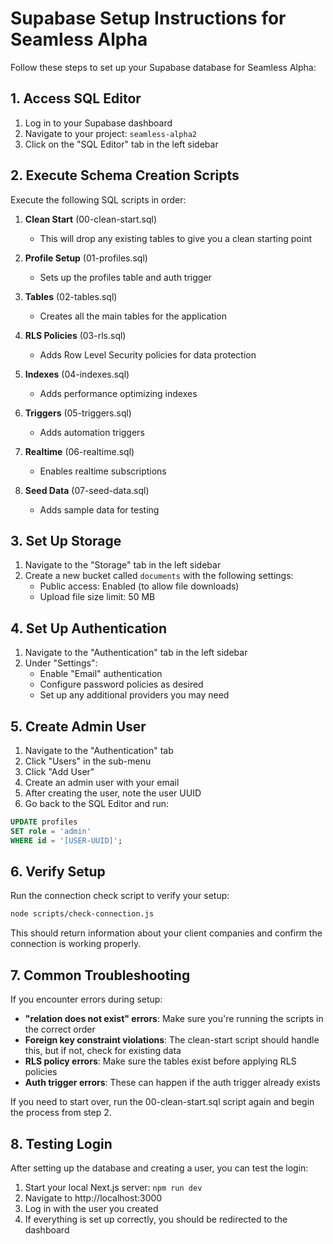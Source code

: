 # Supabase Setup Instructions for Seamless Alpha

Follow these steps to set up your Supabase database for Seamless Alpha:

## 1. Access SQL Editor

1. Log in to your Supabase dashboard
2. Navigate to your project: `seamless-alpha2`
3. Click on the "SQL Editor" tab in the left sidebar

## 2. Execute Schema Creation Scripts

Execute the following SQL scripts in order:

1. **Clean Start** (00-clean-start.sql)
   - This will drop any existing tables to give you a clean starting point

2. **Profile Setup** (01-profiles.sql)
   - Sets up the profiles table and auth trigger

3. **Tables** (02-tables.sql)
   - Creates all the main tables for the application

4. **RLS Policies** (03-rls.sql)
   - Adds Row Level Security policies for data protection

5. **Indexes** (04-indexes.sql)
   - Adds performance optimizing indexes

6. **Triggers** (05-triggers.sql)
   - Adds automation triggers

7. **Realtime** (06-realtime.sql)
   - Enables realtime subscriptions

8. **Seed Data** (07-seed-data.sql)
   - Adds sample data for testing

## 3. Set Up Storage

1. Navigate to the "Storage" tab in the left sidebar
2. Create a new bucket called `documents` with the following settings:
   - Public access: Enabled (to allow file downloads)
   - Upload file size limit: 50 MB

## 4. Set Up Authentication

1. Navigate to the "Authentication" tab in the left sidebar
2. Under "Settings":
   - Enable "Email" authentication
   - Configure password policies as desired
   - Set up any additional providers you may need

## 5. Create Admin User

1. Navigate to the "Authentication" tab
2. Click "Users" in the sub-menu
3. Click "Add User"
4. Create an admin user with your email
5. After creating the user, note the user UUID
6. Go back to the SQL Editor and run:

```sql
UPDATE profiles 
SET role = 'admin'
WHERE id = '[USER-UUID]';
```

## 6. Verify Setup

Run the connection check script to verify your setup:

```bash
node scripts/check-connection.js
```

This should return information about your client companies and confirm the connection is working properly.

## 7. Common Troubleshooting

If you encounter errors during setup:

- **"relation does not exist" errors**: Make sure you're running the scripts in the correct order
- **Foreign key constraint violations**: The clean-start script should handle this, but if not, check for existing data
- **RLS policy errors**: Make sure the tables exist before applying RLS policies
- **Auth trigger errors**: These can happen if the auth trigger already exists

If you need to start over, run the 00-clean-start.sql script again and begin the process from step 2.

## 8. Testing Login

After setting up the database and creating a user, you can test the login:

1. Start your local Next.js server: `npm run dev`
2. Navigate to http://localhost:3000
3. Log in with the user you created
4. If everything is set up correctly, you should be redirected to the dashboard